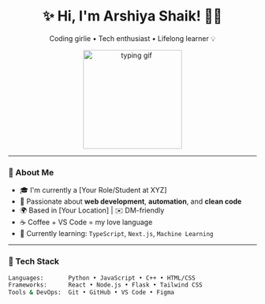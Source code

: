 <h1 align="center">✨ Hi, I'm Arshiya Shaik! 👩‍💻</h1>
<p align="center">
  Coding girlie • Tech enthusiast • Lifelong learner 💡
</p>

<p align="center">
  <img src="https://media.giphy.com/media/QssGEmpkyEOhBCb7e1/giphy.gif" width="200" alt="typing gif" />
</p>

---

### 🌸 About Me

- 🎓 I'm currently a [Your Role/Student at XYZ]
- 💖 Passionate about **web development**, **automation**, and **clean code**
- 🌍 Based in [Your Location] | ✉️ DM-friendly
- ☕ Coffee + VS Code = my love language
- 🧠 Currently learning: `TypeScript`, `Next.js`, `Machine Learning`

---

### 💼 Tech Stack

```bash
Languages:       Python • JavaScript • C++ • HTML/CSS
Frameworks:      React • Node.js • Flask • Tailwind CSS
Tools & DevOps:  Git • GitHub • VS Code • Figma
